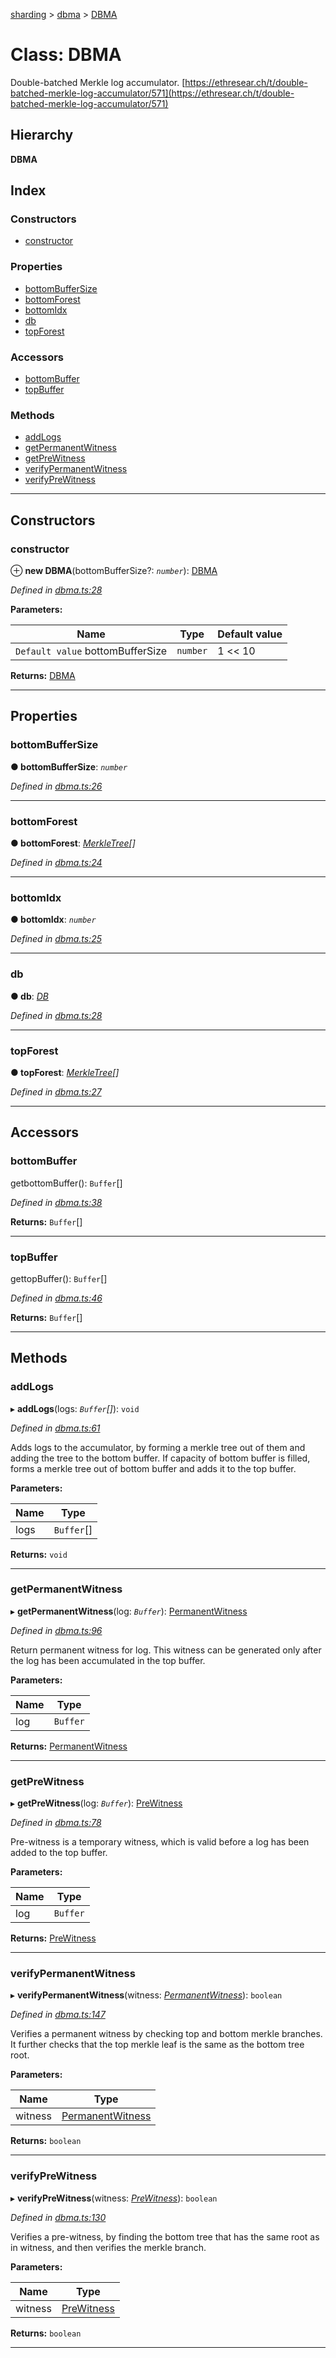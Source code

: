 [sharding](../README.md) > [dbma](../modules/dbma.md) > [DBMA](../classes/dbma.dbma-1.md)

# Class: DBMA

Double-batched Merkle log accumulator. [https://ethresear.ch/t/double-batched-merkle-log-accumulator/571](https://ethresear.ch/t/double-batched-merkle-log-accumulator/571)

## Hierarchy

**DBMA**

## Index

### Constructors

* [constructor](dbma.dbma-1.md#constructor)

### Properties

* [bottomBufferSize](dbma.dbma-1.md#bottombuffersize)
* [bottomForest](dbma.dbma-1.md#bottomforest)
* [bottomIdx](dbma.dbma-1.md#bottomidx)
* [db](dbma.dbma-1.md#db)
* [topForest](dbma.dbma-1.md#topforest)

### Accessors

* [bottomBuffer](dbma.dbma-1.md#bottombuffer)
* [topBuffer](dbma.dbma-1.md#topbuffer)

### Methods

* [addLogs](dbma.dbma-1.md#addlogs)
* [getPermanentWitness](dbma.dbma-1.md#getpermanentwitness)
* [getPreWitness](dbma.dbma-1.md#getprewitness)
* [verifyPermanentWitness](dbma.dbma-1.md#verifypermanentwitness)
* [verifyPreWitness](dbma.dbma-1.md#verifyprewitness)

---

## Constructors

<a id="constructor"></a>

###  constructor

⊕ **new DBMA**(bottomBufferSize?: *`number`*): [DBMA](dbma.dbma-1.md)

*Defined in [dbma.ts:28](https://github.com/ethereumjs/sharding/blob/1ee551a/src/dbma.ts#L28)*

**Parameters:**

| Name | Type | Default value |
| ------ | ------ | ------ |
| `Default value` bottomBufferSize | `number` |  1 &lt;&lt; 10 |

**Returns:** [DBMA](dbma.dbma-1.md)

___

## Properties

<a id="bottombuffersize"></a>

###  bottomBufferSize

**● bottomBufferSize**: *`number`*

*Defined in [dbma.ts:26](https://github.com/ethereumjs/sharding/blob/1ee551a/src/dbma.ts#L26)*

___
<a id="bottomforest"></a>

###  bottomForest

**● bottomForest**: *[MerkleTree](merkle.merkletree.md)[]*

*Defined in [dbma.ts:24](https://github.com/ethereumjs/sharding/blob/1ee551a/src/dbma.ts#L24)*

___
<a id="bottomidx"></a>

###  bottomIdx

**● bottomIdx**: *`number`*

*Defined in [dbma.ts:25](https://github.com/ethereumjs/sharding/blob/1ee551a/src/dbma.ts#L25)*

___
<a id="db"></a>

###  db

**● db**: *[DB](db.db-1.md)*

*Defined in [dbma.ts:28](https://github.com/ethereumjs/sharding/blob/1ee551a/src/dbma.ts#L28)*

___
<a id="topforest"></a>

###  topForest

**● topForest**: *[MerkleTree](merkle.merkletree.md)[]*

*Defined in [dbma.ts:27](https://github.com/ethereumjs/sharding/blob/1ee551a/src/dbma.ts#L27)*

___

## Accessors

<a id="bottombuffer"></a>

###  bottomBuffer

getbottomBuffer(): `Buffer`[]

*Defined in [dbma.ts:38](https://github.com/ethereumjs/sharding/blob/1ee551a/src/dbma.ts#L38)*

**Returns:** `Buffer`[]

___
<a id="topbuffer"></a>

###  topBuffer

gettopBuffer(): `Buffer`[]

*Defined in [dbma.ts:46](https://github.com/ethereumjs/sharding/blob/1ee551a/src/dbma.ts#L46)*

**Returns:** `Buffer`[]

___

## Methods

<a id="addlogs"></a>

###  addLogs

▸ **addLogs**(logs: *`Buffer`[]*): `void`

*Defined in [dbma.ts:61](https://github.com/ethereumjs/sharding/blob/1ee551a/src/dbma.ts#L61)*

Adds logs to the accumulator, by forming a merkle tree out of them and adding the tree to the bottom buffer. If capacity of bottom buffer is filled, forms a merkle tree out of bottom buffer and adds it to the top buffer.

**Parameters:**

| Name | Type |
| ------ | ------ |
| logs | `Buffer`[] |

**Returns:** `void`

___
<a id="getpermanentwitness"></a>

###  getPermanentWitness

▸ **getPermanentWitness**(log: *`Buffer`*): [PermanentWitness](../interfaces/dbma.permanentwitness.md)

*Defined in [dbma.ts:96](https://github.com/ethereumjs/sharding/blob/1ee551a/src/dbma.ts#L96)*

Return permanent witness for log. This witness can be generated only after the log has been accumulated in the top buffer.

**Parameters:**

| Name | Type |
| ------ | ------ |
| log | `Buffer` |

**Returns:** [PermanentWitness](../interfaces/dbma.permanentwitness.md)

___
<a id="getprewitness"></a>

###  getPreWitness

▸ **getPreWitness**(log: *`Buffer`*): [PreWitness](../interfaces/dbma.prewitness.md)

*Defined in [dbma.ts:78](https://github.com/ethereumjs/sharding/blob/1ee551a/src/dbma.ts#L78)*

Pre-witness is a temporary witness, which is valid before a log has been added to the top buffer.

**Parameters:**

| Name | Type |
| ------ | ------ |
| log | `Buffer` |

**Returns:** [PreWitness](../interfaces/dbma.prewitness.md)

___
<a id="verifypermanentwitness"></a>

###  verifyPermanentWitness

▸ **verifyPermanentWitness**(witness: *[PermanentWitness](../interfaces/dbma.permanentwitness.md)*): `boolean`

*Defined in [dbma.ts:147](https://github.com/ethereumjs/sharding/blob/1ee551a/src/dbma.ts#L147)*

Verifies a permanent witness by checking top and bottom merkle branches. It further checks that the top merkle leaf is the same as the bottom tree root.

**Parameters:**

| Name | Type |
| ------ | ------ |
| witness | [PermanentWitness](../interfaces/dbma.permanentwitness.md) |

**Returns:** `boolean`

___
<a id="verifyprewitness"></a>

###  verifyPreWitness

▸ **verifyPreWitness**(witness: *[PreWitness](../interfaces/dbma.prewitness.md)*): `boolean`

*Defined in [dbma.ts:130](https://github.com/ethereumjs/sharding/blob/1ee551a/src/dbma.ts#L130)*

Verifies a pre-witness, by finding the bottom tree that has the same root as in witness, and then verifies the merkle branch.

**Parameters:**

| Name | Type |
| ------ | ------ |
| witness | [PreWitness](../interfaces/dbma.prewitness.md) |

**Returns:** `boolean`

___


